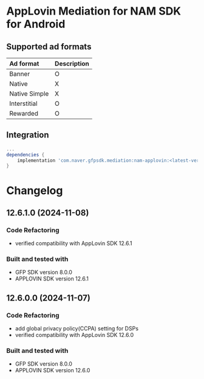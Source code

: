 # AppLovin Mediation for NAM SDK for Android

## Supported ad formats

| Ad format     | Description |
|:--------------|:------------|
| Banner        | O           |
| Native        | X           |
| Native Simple | X           |
| Interstitial  | O           |
| Rewarded      | O           |

## Integration

```gradle
...
dependencies {
    implementation 'com.naver.gfpsdk.mediation:nam-applovin:<latest-version>'  
}
```

# Changelog

## 12.6.1.0 (2024-11-08)

### Code Refactoring

* verified compatibility with AppLovin SDK 12.6.1

### Built and tested with
- GFP SDK version 8.0.0
- APPLOVIN SDK version 12.6.1

## 12.6.0.0 (2024-11-07)

### Code Refactoring

* add global privacy policy(CCPA) setting for DSPs 
* verified compatibility with AppLovin SDK 12.6.0 

### Built and tested with
- GFP SDK version 8.0.0
- APPLOVIN SDK version 12.6.0